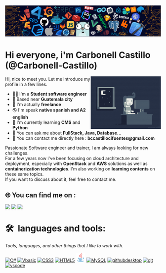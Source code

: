 ![Github Banner](https://github.com/Carbonell-Castillo/Carbonell-Castillo/blob/main/Banner.png)

# Hi everyone, i'm Carbonell Castillo (@Carbonell-Castillo)
<img align="right" alt="GIF" src="https://raw.githubusercontent.com/Carbonell-Castillo/Carbonell-Castillo/main/Profile.gif" width="45%" />
<p width="45%">
Hi, nice to meet you. Let me introduce my profile in a few lines.
  <ul>
    <li>👨‍💻 I'm a <b>Student software engineer</b></li>
    <li>📍 Based near <b>Guatemala city</b></li>
    <li>🏢 I'm actually <b>freelance</b></li>
    <li>🌎 I'm speak <b>native spanish and A2 english</b></li>
    <li>🌱 I'm currently learning <b>CMS</b> and <b>Python</b></li>
    <li>💬 You can ask me about <b>FullStack, Java, Database...</b></li>
    <li>📮 You can contact me directly here : <b>bccastillocifuentes@gmail.com</b>
  </ul>
Passionate Software engineer and trainer, I am always looking for new challenges.
<br>For a few years now I've been focusing on cloud architecture and deployment, especially with <b>OpenStack</b> and <b>AWS</b> solutions as well as <b>containerization technologies</b>. I'm also working on <b>learning contents</b> on these same topics.<br>
If you want to discuss about it, feel free to contact me.
</p>

## 🌐 You can find me on :
<p align = "center">
 
[<img src ="https://img.shields.io/badge/portfolio-%23.svg?&style=for-the-badge&logo=&logoColor=white%22">](https://carbonell-castillo.github.io/Portfolio/)
[<img src="https://img.shields.io/badge/linkedin-%230077B5.svg?&style=for-the-badge&logo=linkedin&logoColor=white" />](https://linkedin.com/in/bruce-carbonell)
[<img src = "https://img.shields.io/badge/instagram-%23E4405F.svg?&style=for-the-badge&logo=instagram&logoColor=white">](#)

</p>

# 🛠 **&nbsp;languages and tools:** 
<i>Tools, languages, and other things that I like to work with.</i> 

<a href="https://docs.microsoft.com/en-us/dotnet/csharp/tour-of-csharp/" target="_blank" rel="noreferrer"><img src="https://upload.wikimedia.org/wikipedia/commons/thumb/0/0d/C_Sharp_wordmark.svg/640px-C_Sharp_wordmark.svg.png" height="30" alt="C#" /></a>
<a href="https://docs.microsoft.com/en-us/dotnet/visual-basic/" target="_blank" rel="noreferrer"><img src="https://upload.wikimedia.org/wikipedia/commons/thumb/4/40/VB.NET_Logo.svg/640px-VB.NET_Logo.svg.png" height="30" alt="Vbasic" /></a>
<a href="https://www.w3.org/TR/CSS/#css" target="_blank" rel="noreferrer"><img src="https://raw.githubusercontent.com/danielcranney/readme-generator/main/public/icons/skills/css3-colored.svg" height="30" alt="CSS3" /></a>
<a href="https://developer.mozilla.org/en-US/docs/Glossary/HTML5" target="_blank" rel="noreferrer"><img src="https://raw.githubusercontent.com/danielcranney/readme-generator/main/public/icons/skills/html5-colored.svg" height="30" alt="HTML5" /></a>
<a href="https://www.oracle.com/java/" target="_blank" rel="noreferrer"><img src="https://raw.githubusercontent.com/devicons/devicon/master/icons/java/java-original.svg" height="30" alt="Java" /></a>
<a href="https://www.mysql.com/" target="_blank" rel="noreferrer"><img src="https://raw.githubusercontent.com/danielcranney/readme-generator/main/public/icons/skills/mysql-colored.svg" height="30" alt="MySQL" /></a>
<a href="https://desktop.github.com/" target="_blank" rel="noreferrer"><img src="https://avatars.githubusercontent.com/u/13171334?s=200&v=4" height="30" alt="githubdesktop" /></a>
<a href="https://git-scm.com/" target="_blank" rel="noreferrer"><img src="https://www.vectorlogo.zone/logos/git-scm/git-scm-icon.svg" height="30" alt="git" /></a>
<a href="https://code.visualstudio.com/" target="_blank" rel="noreferrer"><img src="https://upload.wikimedia.org/wikipedia/commons/thumb/9/9a/Visual_Studio_Code_1.35_icon.svg/1024px-Visual_Studio_Code_1.35_icon.svg.png" height="30" alt="vscode" /></a>


<br>


<!---
Carbonell-Castillo/Carbonell-Castillo is a ✨ special ✨ repository because its `README.md` (this file) appears on your GitHub profile.
You can click the Preview link to take a look at your changes.
--->

